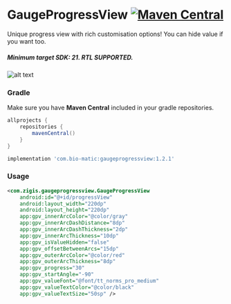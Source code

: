 # GaugeProgressView [![Maven Central](https://maven-badges.herokuapp.com/maven-central/com.bio-matic/gaugeprogressview/badge.svg)](https://maven-badges.herokuapp.com/maven-central/com.bio-matic/gaugeprogressview)

Unique progress view with rich customisation options! You can hide value if you want too.
##### Minimum target SDK: 21. RTL SUPPORTED.

![alt text](https://github.com/edgar-zigis/GaugeProgressView/blob/master/sample.gif?raw=true)

### Gradle
Make sure you have **Maven Central** included in your gradle repositories.

```gradle
allprojects {
    repositories {
        mavenCentral()
    }
}
```
```gradle
implementation 'com.bio-matic:gaugeprogressview:1.2.1'
```
### Usage
``` xml
<com.zigis.gaugeprogressview.GaugeProgressView
    android:id="@+id/progressView"
    android:layout_width="220dp"
    android:layout_height="220dp"
    app:gpv_innerArcColor="@color/gray"
    app:gpv_innerArcDashDistance="8dp"
    app:gpv_innerArcDashThickness="2dp"
    app:gpv_innerArcThickness="10dp"
    app:gpv_isValueHidden="false"
    app:gpv_offsetBetweenArcs="15dp"
    app:gpv_outerArcColor="@color/red"
    app:gpv_outerArcThickness="8dp"
    app:gpv_progress="30"
    app:gpv_startAngle="-90"
    app:gpv_valueFont="@font/tt_norms_pro_medium"
    app:gpv_valueTextColor="@color/black"
    app:gpv_valueTextSize="50sp" />
```
